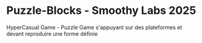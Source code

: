 # Puzzle-Blocks - Smoothy Labs 2025

HyperCasual Game - Puzzle Game s'appuyant sur des plateformes et devant reproduire une forme définie
